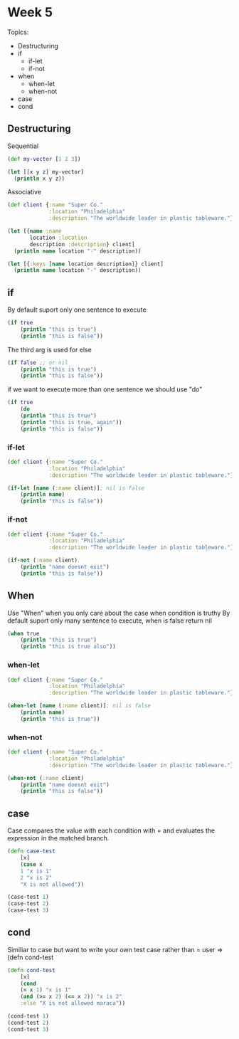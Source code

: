 # Week 5

Topics:

* Destructuring
* if
    - if-let
    - if-not
* when 
    - when-let
    - when-not
* case
* cond

## Destructuring

Sequential

```clojure
(def my-vector [1 2 3])

(let [[x y z] my-vector]
  (println x y z))
```

Associative

```clojure
(def client {:name "Super Co."
             :location "Philadelphia"
             :description "The worldwide leader in plastic tableware."})

(let [{name :name
       location :location
       description :description} client]
  (println name location "-" description))

(let [{:keys [name location description]} client]
  (println name location "-" description))
```

## if

By default suport only one sentence to execute
```clojure
(if true
    (println "this is true")
    (println "this is false"))
```

The third arg is used for else
```clojure
(if false ;; or nil
    (println "this is true")
    (println "this is false"))
```
if we want to execute more than one sentence we should use "do"

```clojure
(if true
    (do
    (println "this is true")
    (println "this is true, again"))
    (println "this is false"))
```

### if-let

```clojure
(def client {:name "Super Co."
             :location "Philadelphia"
             :description "The worldwide leader in plastic tableware."})

(if-let [name (:name client)]; nil is false
    (println name)
    (println "this is false"))
```


### if-not

```clojure
(def client {:name "Super Co."
             :location "Philadelphia"
             :description "The worldwide leader in plastic tableware."})

(if-not (:name client)
    (println "name doesnt exit")
    (println "this is false"))
```

## When

Use "When" when you only care about the case when condition is truthy
By default suport only many sentence to execute,
when is false return nil
```clojure
(when true
    (println "this is true")
    (println "this is true also"))
```

### when-let

```clojure
(def client {:name "Super Co."
             :location "Philadelphia"
             :description "The worldwide leader in plastic tableware."})

(when-let [name (:name client)]; nil is false
    (println name)
    (println "this is true"))
```


### when-not

```clojure
(def client {:name "Super Co."
             :location "Philadelphia"
             :description "The worldwide leader in plastic tableware."})

(when-not (:name client)
    (println "name doesnt exit")
    (println "this is false"))
```

## case

Case compares the value with each condition with = and evaluates the expression in the matched branch.
```clojure
(defn case-test
    [x]
    (case x
    1 "x is 1"
    2 "x is 2"
    "X is not allowed"))

(case-test 1)
(case-test 2)
(case-test 3)
```

## cond

Similiar to case but want to write your own test case rather than =
user => (defn cond-test
```clojure
(defn cond-test
    [x]
    (cond
    (= x 1) "x is 1"
    (and (>= x 2) (<= x 2)) "x is 2"
    :else "X is not allowed maraca"))

(cond-test 1)
(cond-test 2)
(cond-test 3)
```

```clojure
```